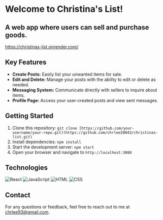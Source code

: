 # Welcome to Christina's List! 
## A web app where users can sell and purchase goods.

https://christinas-list.onrender.com/

## Key Features

- **Create Posts:** Easily list your unwanted items for sale.
- **Edit and Delete:** Manage your posts with the ability to edit or delete as needed.
- **Messaging System:** Communicate directly with sellers to inquire about items.
- **Profile Page:** Access your user-created posts and view sent messages.

## Getting Started

1. Clone this repository: ```git clone [https://github.com/your-username/your-repo.git](https://github.com/chrlee20043/christinas-list.git)```
2. Install dependencies: ```npm install```
3. Start the development server: ```npm start```
4. Open your browser and navigate to ```http://localhost:3000```

## Technologies

<img src="https://img.shields.io/badge/React-20232A?style=for-the-badge&logo=react&logoColor=61DAFB" alt="React"/>
<img src="https://img.shields.io/badge/JavaScript-323330?style=for-the-badge&logo=javascript&logoColor=F7DF1E" alt="JavaScript" />  
<img src="https://img.shields.io/badge/HTML5-E34F26?style=for-the-badge&logo=html5&logoColor=white" alt="HTML"/> 
<img src="https://img.shields.io/badge/CSS3-1572B6?style=for-the-badge&logo=css3&logoColor=white" alt="CSS"/> 

## Contact

For any questions or feedback, feel free to reach out to me at [chrlee93@gmail.com](mailto:chrlee93@gmail.com).
